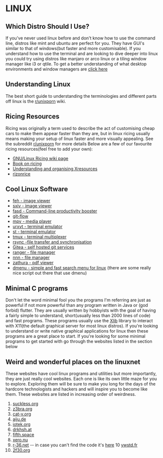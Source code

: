 # LINUX

## Which Distro Should I Use?

If you've never used linux before and don't know how to use the command line, distros like mint and ubuntu are perfect for you. They have GUI's similar to that of windows(but faster and more customisable). 
If you understand how to use the terminal and are looking to dive deeper into linux you could try using distros like manjaro or arco linux or a tiling window manager like i3 or qtile. To get a better understanding of what desktop environments and window managers are [click here](https://www.maketecheasier.com/difference-between-windows-managers-desktop-environments/)

## Understanding Linux

The best short guide to understanding the terminologies and different parts off linux is the [r/unixporn](https://www.reddit.com/r/unixporn/wiki/ricerous_info) wiki.

## Ricing Resources

Ricing was originally a term used to describe the act of customising cheap cars to make them appear faster than they are, but in linux ricing usually means making your setup of linux faster and more visually appealing. See the subreddit [r/unixporn](https://www.reddit.com/r/unixporn/wiki/themeing/dictionary) for more details
Below are a few of our favourite ricing resources(feel free to add your own):

- [GNU/Linux Ricing wiki page](https://wiki.installgentoo.com/wiki/GNU/Linux_ricing)
- [Book on ricing](https://github.com/feroldi/ricing)
- [Understanding and organising Xresources](https://www.reddit.com/r/unixporn/wiki/organizing_xresources)
- [rizonrice](https://rizonrice.github.io/resources)

## Cool Linux Software

- [feh - image viewer](https://github.com/derf/feh)
- [sxiv - image viewer](https://github.com/muennich/sxiv)
- [fasd - Command-line productivity booster ](https://github.com/clvv/fasd)
- [git-flow](https://github.com/petervanderdoes/gitflow-avh/blob/develop/README.md)
- [mpv - media player](https://mpv.io/)
- [urxvt - terminal emulator](http://software.schmorp.de/pkg/rxvt-unicode.html)
- [st - terminal emulator](http://st.suckless.org/)
- [tmux - terminal multiplexer](https://github.com/tmux/tmux/wiki)
- [rsync -file transfer and synchronisation](https://rsync.samba.org/)
- [Gitea - self hosted git services](https://gitea.io/en-us/)
- [ranger - file manager](https://github.com/ranger/ranger)
- [nnn - file manager](https://github.com/jarun/nnn)
- [zathura - pdf viewer](https://pwmt.org/projects/zathura/)
- [dmenu - simple and fast search menu for linux](https://tools.suckless.org/dmenu/) (there are some really nice script out there that use dmenu)

## Minimal C programs

Don't let the word minimal fool you the programs I'm referring are just as powerful if not more powerful than any program written in Java or (god forbid) flutter. 
They are usually written by hobbyists with the goal of having a fairly simple to understand, short(usually less than 2000 lines of code) and fast programs. 
These programs usually use the [Xlib](https://tronche.com/gui/x/xlib/introduction/) library to interact with X11(the default graphical server for most linux distros). If you're looking to understand or write native graphical applications for linux then these programs are a great place to start.
If you're looking for some minimal programs to get started with go through the websites listed in the section below   

## Weird and wonderful places on the linuxnet

These websites have cool linux programs and utilities but more importantly, they are just really cool websites. Each one is like its own little maze for you to explore. Exploring them will be sure to make you long for the days of the hardcore technologists and hackers and will inspire you to become like them. These websites are listed in increasing order of weirdness.
1) [suckless.org](https://suckless.org/philosophy/)
2) [z3bra.org](https://www.z3bra.org/)
3) [cat-v.org](http://cat-v.org/)
4) [aiju.de](http://aiju.de/)
5) [iotek.org](https://iotek.org/)
6) [drkhsh.at](https://drkhsh.at/)
7) [fifth.space](https://git.fifth.space/)
8) [xero.nu](http://xero.nu/)
9) [r-36.net](http://www.r-36.net/) -- in case you can't find the code it's [here](http://r-36.net/scm/)
10 [ywstd.fr](https://ywstd.fr/)
11) [2f30.org](https://2f30.org/)
